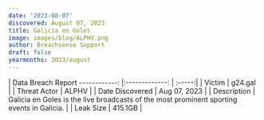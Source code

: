 ```yaml
---
date: '2023-08-07'
discovered: August 07, 2023
title: Galicia en Goles
image: images/blog/ALPHV.png
author: Breachsense Support
draft: false
yearmonths: 2023/august
---
```



| Data Breach Report
------------:     |:-------------:    | :-----:|
| Victim      | g24.gal      | 
| Threat Actor      | ALPHV      | 
| Date Discovered      | Aug 07, 2023      | 
| Description      | Galicia en Goles is the live broadcasts of the most prominent sporting events in Galicia.      | 
| Leak Size      | 415.1GB      | 

